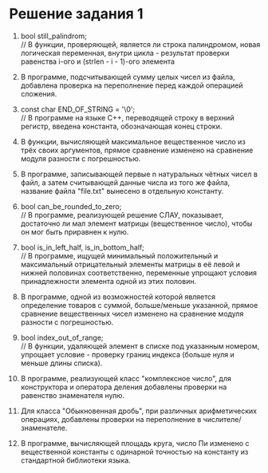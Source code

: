 ﻿# Решение задания 1

1. bool still_palindrom;  
// В функции, проверяющей, является ли строка палиндромом, новая логическая переменная, внутри цикла - результат проверки равенства i-ого и (strlen - i - 1)-ого элемента

2. В программе, подсчитывающей сумму целых чисел из файла, добавлена проверка на переполнение перед каждой операцией сложения.
3. const char END_OF_STRING = '\0';  
// В программе на языке С++, переводящей строку в верхний регистр, введена константа, обозначающая конец строки.
4. В функции, вычисляющей максимальное вещественное число из трёх своих аргументов, прямое сравнение изменено на сравнение модуля разности с погрешностью.
5. В программе, записывающей первые n натуральных чётных чисел в файл, а затем считывающей данные числа из того же файла, название файла "file.txt" вынесено в отдельную константу.
6. bool can_be_rounded_to_zero;  
// В программе, реализующей решение СЛАУ, показывает, достаточно ли мал элемент матрицы (вещественное число), чтобы он мог быть приравнен к нулю.
7. bool is_in_left_half, is_in_bottom_half;  
// В программе, ищущей минимальный положительный и максимальный отрицательный элементы матрицы в её левой и нижней половинах соответственно, переменные упрощают условия принадлежности элемента одной из этих половин.
8. В программе, одной из возможностей которой является определение товаров с суммой, больше/меньше указанной, прямое сравнение вещественных чисел изменено на сравнение модуля разности с погрешностью.
9. bool index_out_of_range;  
// В функции, удаляющей элемент в списке под указанным номером, упрощает условие - проверку границ индекса (больше нуля и меньше длины списка).
10. В программе, реализующей класс "комплексное число", для конструктора и оператора деления добавлены проверки на равенство знаменателя нулю.
11. Для класса "Обыкновенная дробь", при различных арифметических операциях, добавлены проверки на переполнение в числителе/знаменателе.
12. В программе, вычисляющей площадь круга, число Пи изменено с вещественной константы с одинарной точностью на константу из стандартной библиотеки языка.
